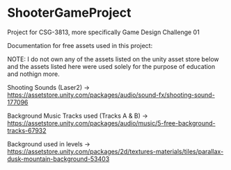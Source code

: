 # ShooterGameProject
Project for CSG-3813, more specifically Game Design Challenge 01



Documentation for free assets used in this project:

NOTE: I do not own any of the assets listed on the unity asset store below and the assets listed here were used solely for the purpose of education and nothign more.

Shooting Sounds (Laser2) -> https://assetstore.unity.com/packages/audio/sound-fx/shooting-sound-177096

Background Music Tracks used (Tracks A & B) -> https://assetstore.unity.com/packages/audio/music/5-free-background-tracks-67932

Background used in levels -> https://assetstore.unity.com/packages/2d/textures-materials/tiles/parallax-dusk-mountain-background-53403
